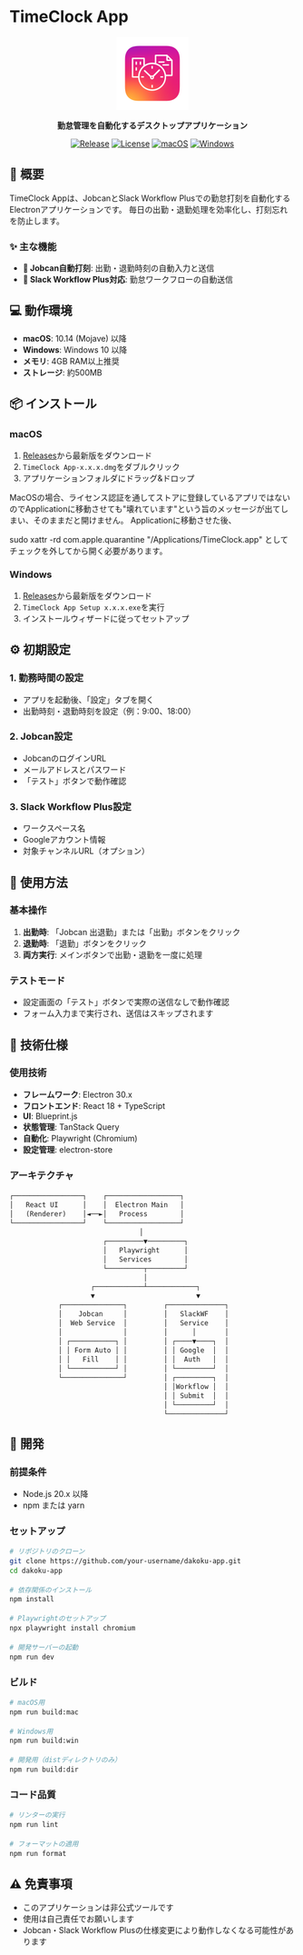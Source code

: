 # TimeClock App

<div align="center">
  <img src="./icon.png" alt="TimeClock App Icon" width="128" height="128">
  
  **勤怠管理を自動化するデスクトップアプリケーション**
  
  [![Release](https://img.shields.io/github/v/release/your-username/dakoku-app)](https://github.com/your-username/dakoku-app/releases)
  [![License](https://img.shields.io/github/license/your-username/dakoku-app)](LICENSE)
  [![macOS](https://img.shields.io/badge/platform-macOS-lightgrey)](https://github.com/your-username/dakoku-app/releases)
  [![Windows](https://img.shields.io/badge/platform-Windows-blue)](https://github.com/your-username/dakoku-app/releases)
</div>

## 🚀 概要

TimeClock Appは、JobcanとSlack Workflow Plusでの勤怠打刻を自動化するElectronアプリケーションです。
毎日の出勤・退勤処理を効率化し、打刻忘れを防止します。

### ✨ 主な機能

- **🏢 Jobcan自動打刻**: 出勤・退勤時刻の自動入力と送信
- **💬 Slack Workflow Plus対応**: 勤怠ワークフローの自動送信

## 💻 動作環境

- **macOS**: 10.14 (Mojave) 以降
- **Windows**: Windows 10 以降
- **メモリ**: 4GB RAM以上推奨
- **ストレージ**: 約500MB

## 📦 インストール

### macOS
1. [Releases](https://github.com/your-username/dakoku-app/releases)から最新版をダウンロード
2. `TimeClock App-x.x.x.dmg`をダブルクリック
3. アプリケーションフォルダにドラッグ&ドロップ

MacOSの場合、ライセンス認証を通してストアに登録しているアプリではないのでApplicationに移動させても"壊れています"という旨のメッセージが出てしまい、そのままだと開けません。
Applicationに移動させた後、

  sudo xattr -rd com.apple.quarantine "/Applications/TimeClock.app"
としてチェックを外してから開く必要があります。

### Windows
1. [Releases](https://github.com/your-username/dakoku-app/releases)から最新版をダウンロード
2. `TimeClock App Setup x.x.x.exe`を実行
3. インストールウィザードに従ってセットアップ

## ⚙️ 初期設定

### 1. 勤務時間の設定
- アプリを起動後、「設定」タブを開く
- 出勤時刻・退勤時刻を設定（例：9:00、18:00）

### 2. Jobcan設定
- JobcanのログインURL
- メールアドレスとパスワード
- 「テスト」ボタンで動作確認

### 3. Slack Workflow Plus設定
- ワークスペース名
- Googleアカウント情報
- 対象チャンネルURL（オプション）

## 🎯 使用方法

### 基本操作
1. **出勤時**: 「Jobcan 出退勤」または「出勤」ボタンをクリック
2. **退勤時**: 「退勤」ボタンをクリック
3. **両方実行**: メインボタンで出勤・退勤を一度に処理

### テストモード
- 設定画面の「テスト」ボタンで実際の送信なしで動作確認
- フォーム入力まで実行され、送信はスキップされます

## 🔧 技術仕様

### 使用技術
- **フレームワーク**: Electron 30.x
- **フロントエンド**: React 18 + TypeScript
- **UI**: Blueprint.js
- **状態管理**: TanStack Query
- **自動化**: Playwright (Chromium)
- **設定管理**: electron-store

### アーキテクチャ
```
┌─────────────────┐    ┌──────────────────┐
│   React UI      │    │  Electron Main   │
│   (Renderer)    │◄──►│   Process        │
└─────────────────┘    └──────────────────┘
                                │
                       ┌─────────▼─────────┐
                       │   Playwright      │
                       │   Services        │
                       └─────────┬─────────┘
                                 │
                    ┌────────────┴────────────┐
                    ▼                         ▼
            ┌───────────────┐         ┌──────────────┐
            │    Jobcan     │         │   SlackWF    │
            │  Web Service  │         │   Service    │
            │               │         │      │       │
            │ ┌───────────┐ │         │ ┌────▼────┐  │
            │ │ Form Auto │ │         │ │ Google  │  │
            │ │   Fill    │ │         │ │  Auth   │  │
            │ └───────────┘ │         │ └─────────┘  │
            └───────────────┘         │ ┌─────────┐  │
                                      │ │Workflow │  │
                                      │ │ Submit  │  │
                                      │ └─────────┘  │
                                      └──────────────┘
```

## 🚧 開発

### 前提条件
- Node.js 20.x 以降
- npm または yarn

### セットアップ
```bash
# リポジトリのクローン
git clone https://github.com/your-username/dakoku-app.git
cd dakoku-app

# 依存関係のインストール
npm install

# Playwrightのセットアップ
npx playwright install chromium

# 開発サーバーの起動
npm run dev
```

### ビルド
```bash
# macOS用
npm run build:mac

# Windows用
npm run build:win

# 開発用（distディレクトリのみ）
npm run build:dir
```

### コード品質
```bash
# リンターの実行
npm run lint

# フォーマットの適用
npm run format
```

## ⚠️ 免責事項

- このアプリケーションは非公式ツールです
- 使用は自己責任でお願いします
- Jobcan・Slack Workflow Plusの仕様変更により動作しなくなる可能性があります
